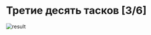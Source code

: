 # Третие десять тасков [3/6]

![result](https://github.com/Kweall/IT/blob/FirstBranch/Task2/Screenshot_2.png)
